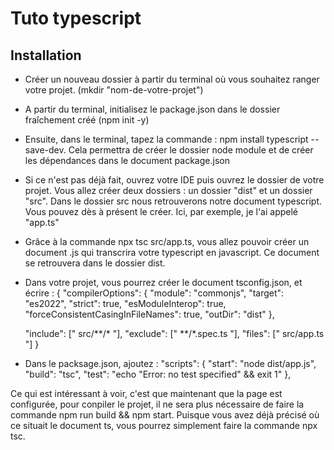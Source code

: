 # Tuto typescript

## Installation

- Créer un nouveau dossier à partir du terminal où vous souhaitez ranger votre projet. (mkdir "nom-de-votre-projet")

- A partir du terminal, initialisez le package.json dans le dossier fraîchement créé (npm init -y)

- Ensuite, dans le terminal, tapez la commande : npm install typescript --save-dev. Cela permettra de créer le dossier node module et de créer les dépendances dans le document package.json

- Si ce n'est pas déjà fait, ouvrez votre IDE puis ouvrez le dossier de votre projet. Vous allez créer deux dossiers : un dossier "dist" et un dossier "src". Dans le dossier src nous retrouverons notre document typescript. Vous pouvez dès à présent le créer. Ici, par exemple, je l'ai appelé "app.ts"

- Grâce à la commande npx tsc src/app.ts, vous allez pouvoir créer un document .js qui transcrira votre typescript en javascript. Ce document se retrouvera dans le dossier dist.

- Dans votre projet, vous pourrez créer le document tsconfig.json, et écrire : 
{
  "compilerOptions": {
    "module": "commonjs",
    "target": "es2022",
    "strict": true,
    "esModuleInterop": true,
    "forceConsistentCasingInFileNames": true,
    "outDir": "dist"
  },

  "include": [" src/**/* "],
  "exclude": [" **/*.spec.ts "],
  "files": [" src/app.ts "]
}

- Dans le packsage.json, ajoutez : "scripts": {
    "start": "node dist/app.js",
    "build": "tsc",
    "test": "echo \"Error: no test specified\" && exit 1"
  },

Ce qui est intéressant à voir, c'est que maintenant que la page est configurée, pour conpiler le projet, il ne sera plus nécessaire de faire la commande npm run build && npm start. Puisque vous avez déjà précisé où ce situait le document ts, vous pourrez simplement faire la commande npx tsc.
